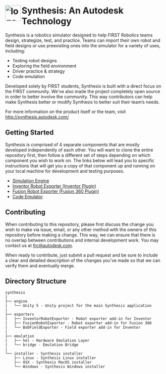 # <img src="https://raw.githubusercontent.com/Autodesk/synthesis/master/installer/Windows/W16_SYN_launch.ico" alt="logo" width="50" height ="50" align="left"/>Synthesis: An Autodesk Technology

Synthesis is a robotics simulator designed to help FIRST Robotics teams design, strategize, test, and practice. Teams can import their own robot and field designs or use preexisting ones into the simulator for a variety of uses, including:
* Testing robot designs
* Exploring the field environment
* Driver practice & strategy
* Code emulation

Developed solely by FIRST students, Synthesis is built with a direct focus on the FIRST community. We've also made the project completely open source in order to better involve the community. This way contributors can help make Synthesis better or modify Synthesis to better suit their team’s needs.

For more information on the product itself or the team, visit http://synthesis.autodesk.com/

## Getting Started

Synthesis is comprised of 4 separate components that are mostly developed independently of each other. You will want to clone the entire repository first, then follow a different set of steps depending on which component you wish to work on. The links below will lead you to specific instructions that will get you a copy of that component up and running on your local machine for development and testing purposes.

* [Simulation Engine](/engine/unity5/)
* [Inventor Robot Exporter (Inventor Plugin)](/exporters/InventorRobotExporter/)
* [Fusion Robot Exporter (Fusion 360 Plugin)](/exporters/FusionRobotExporter/)
* [Code Emulator](/emulation/)



## Contributing

When contributing to this repository, please first discuss the change you wish to make via issue, email, or any other method with the owners of this repository before making a change. This  way, we can ensure that there is no overlap between contributions and internal development work. You may contact us at frc@autodesk.com.

When ready to contribute, just submit a pull request and be sure to include a clear and detailed description of the changes you've made so that we can verify them and eventually merge.

## Directory Structure
```
synthesis
|
├── engine
|   └── Unity 5 - Unity project for the main Synthesis application
|
├── exporters
|   ├── InventorRobotExporter - Robot exporter add-in for Inventor
|   ├── FusionRobotExporter - Robot exporter add-in for Fusion 360
|   └── BxDFieldExporter - Field exporter add-in for Inventor
|
├── emulation
|   ├── hel - Hardware Emulation Layer
|   └── bridge - Emulation Bridge
|
└── installer - Synthesis installer
    ├── Linux - Synthesis Linux installer
    ├── OSX - Synthesis MacOS installer
    └── Windows - Synthesis Windows installer
```
